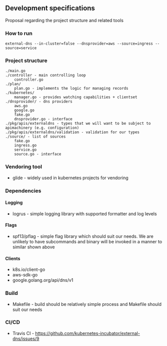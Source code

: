 ## Development specifications

Proposal regarding the project structure and related tools

### How to run

```
external-dns --in-cluster=false --dnsprovider=aws --source=ingress --source=service
```

### Project structure

```
./main.go
./controller - main controlling loop
    controller.go 
./plan/
    plan.go - implements the logic for managing records
./kubernetes/
    manager.go - provides watching capabilities + clientset
./dnsprovider/ - dns providers
    aws.go
    google.go
    fake.go 
    dnsprovider.go - interface
./pkg/apis/externaldns - types that we will want to be subject to apimachinery (e.g. configuration)
./pkg/apis/externaldns/validation - validation for our types
./source/ - list of sources
    fake.go
    ingress.go
    service.go
    source.go - interface
```

### Vendoring tool 

- glide - widely used in kubernetes projects for vendoring

### Dependencies 

#### Logging 
  - logrus - simple logging library with supported formatter and log levels 

#### Flags
 - spf13/pflag - simple flag library which should suit our needs. We are unlikely to have subcommands and binary will be invoked in a manner to similar shown above

#### Clients
 - k8s.io/client-go
 - aws-sdk-go
 - google.golang.org/api/dns/v1

### Build
  - Makefile - build should be relatively simple process and Makefile should suit our needs

### CI/CD

 - Travis CI - https://github.com/kubernetes-incubator/external-dns/issues/9


